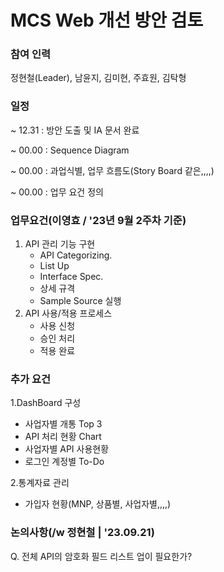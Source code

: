 # MCS Web 개선 방안 검토

### 참여 인력
정현철(Leader), 남윤지, 김미현, 주효원, 김탁형


### 일정
 ~ 12.31 : 방안 도출 및 IA 문서 완료
 
 ~ 00.00 : Sequence Diagram
 
 ~ 00.00 : 과업식별, 업무 흐름도(Story Board 같은,,,,)
 
 ~ 00.00 : 업무 요건 정의
 

### 업무요건(이영효 / '23년 9월 2주차 기준)
1. API 관리 기능 구현
   - API Categorizing.
   - List Up
   - Interface Spec.
   - 상세 규격
   - Sample Source 실행
2. API 사용/적용 프로세스
   - 사용 신청
   - 승인 처리
   - 적용 완료
 

 ### 추가 요건
 1.DashBoard 구성
   - 사업자별 개통 Top 3
   - API 처리 현황 Chart
   - 사업자별 API 사용현황
   - 로그인 계정별 To-Do
      
  2.통계자료 관리
   - 가입자 현황(MNP, 상품별, 사업자별,,,,)





### 논의사항(/w 정현철 | '23.09.21)
Q. 전체 API의 암호화 필드 리스트 업이 필요한가? 



